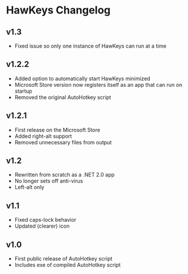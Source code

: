 # HawKeys Changelog #

## v1.3 ##

* Fixed issue so only one instance of HawKeys can run at a time

## v1.2.2 ##

* Added option to automatically start HawKeys minimized
* Microsoft Store version now registers itself as an app that can run on startup
* Removed the original AutoHotkey script

## v1.2.1 ##

* First release on the Microsoft Store
* Added right-alt support
* Removed unnecessary files from output

## v1.2 ##

* Rewritten from scratch as a .NET 2.0 app
* No longer sets off anti-virus
* Left-alt only

## v1.1 ##

* Fixed caps-lock behavior
* Updated (clearer) icon

## v1.0 ##

* First public release of AutoHotkey script
* Includes exe of compiled AutoHotkey script
